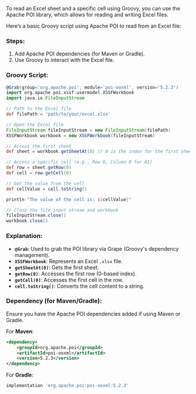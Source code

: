 To read an Excel sheet and a specific cell using Groovy, you can use the Apache POI library, which allows for reading and writing Excel files.

Here’s a basic Groovy script using Apache POI to read from an Excel file:

### Steps:
1. Add Apache POI dependencies (for Maven or Gradle).
2. Use Groovy to interact with the Excel file.

### Groovy Script:

```groovy
@Grab(group='org.apache.poi', module='poi-ooxml', version='5.2.3')
import org.apache.poi.xssf.usermodel.XSSFWorkbook
import java.io.FileInputStream

// Path to the Excel file
def filePath = 'path/to/your/excel.xlsx'

// Open the Excel file
FileInputStream fileInputStream = new FileInputStream(filePath)
XSSFWorkbook workbook = new XSSFWorkbook(fileInputStream)

// Access the first sheet
def sheet = workbook.getSheetAt(0) // 0 is the index for the first sheet

// Access a specific cell (e.g., Row 0, Column 0 for A1)
def row = sheet.getRow(0)
def cell = row.getCell(0)

// Get the value from the cell
def cellValue = cell.toString()

println "The value of the cell is: ${cellValue}"

// Close the file input stream and workbook
fileInputStream.close()
workbook.close()
```

### Explanation:
- **`@Grab`**: Used to grab the POI library via Grape (Groovy's dependency management).
- **`XSSFWorkbook`**: Represents an Excel `.xlsx` file.
- **`getSheetAt(0)`**: Gets the first sheet.
- **`getRow(0)`**: Accesses the first row (0-based index).
- **`getCell(0)`**: Accesses the first cell in the row.
- **`cell.toString()`**: Converts the cell content to a string.

### Dependency (for Maven/Gradle):
Ensure you have the Apache POI dependencies added if using Maven or Gradle.

For **Maven**:
```xml
<dependency>
    <groupId>org.apache.poi</groupId>
    <artifactId>poi-ooxml</artifactId>
    <version>5.2.3</version>
</dependency>
```

For **Gradle**:
```gradle
implementation 'org.apache.poi:poi-ooxml:5.2.3'
```
